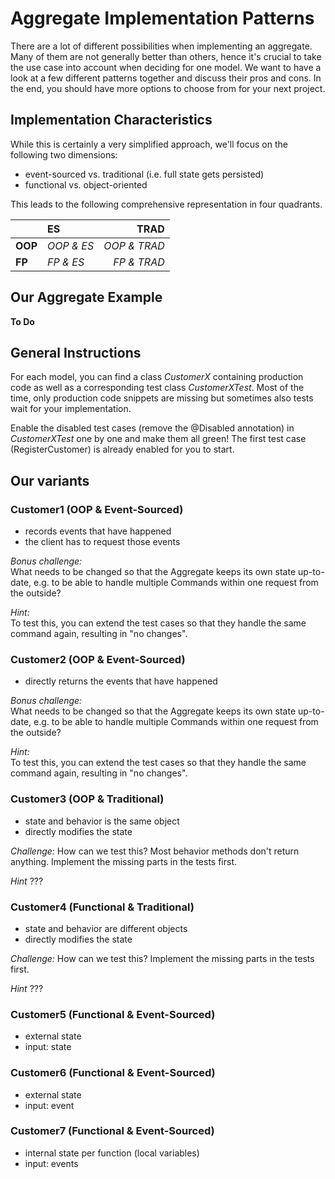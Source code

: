 # Aggregate Implementation Patterns
There are a lot of different possibilities when implementing an aggregate. Many of them are not generally better than
others, hence it's crucial to take the use case into account when deciding for one model. We want to have a look at a few
different patterns together and discuss their pros and cons. In the end, you should have more options to choose from for
your next project. 

## Implementation Characteristics
While this is certainly a very simplified approach, we'll focus on the following two dimensions:
* event-sourced vs. traditional (i.e. full state gets persisted)
* functional vs. object-oriented

This leads to the following comprehensive representation in four quadrants.

|         | ES         | TRAD         |
| ------- | :--------- | -----------: |
| **OOP** | *OOP & ES* | *OOP & TRAD* |
| **FP**  | *FP & ES*  | *FP & TRAD*  |

## Our Aggregate Example
**To Do**

## General Instructions
For each model, you can find a class *CustomerX* containing production code as well as a corresponding test class
*CustomerXTest*. Most of the time, only production code snippets are missing but sometimes also tests wait for your
implementation.

Enable the disabled test cases (remove the @Disabled annotation) in *CustomerXTest* one by one and make them all green!
The first test case (RegisterCustomer) is already enabled for you to start.

## Our variants

### Customer1 (OOP & Event-Sourced)
* records events that have happened
* the client has to request those events

*Bonus challenge:*  
What needs to be changed so that the Aggregate keeps its own state up-to-date, e.g. to be able to handle multiple
Commands within one request from the outside?

*Hint:*   
To test this, you can extend the test cases so that they handle the same command again, resulting in "no changes".

### Customer2 (OOP & Event-Sourced)
* directly returns the events that have happened

*Bonus challenge:*  
What needs to be changed so that the Aggregate keeps its own state up-to-date, e.g. to be able to handle multiple
Commands within one request from the outside?

*Hint:*  
To test this, you can extend the test cases so that they handle the same command again, resulting in "no changes".

### Customer3 (OOP & Traditional)
* state and behavior is the same object
* directly modifies the state

*Challenge:*
How can we test this? Most behavior methods don't return anything.
Implement the missing parts in the tests first.

*Hint* ???

### Customer4 (Functional & Traditional)
* state and behavior are different objects
* directly modifies the state

*Challenge:*
How can we test this?
Implement the missing parts in the tests first.

*Hint* ???

### Customer5 (Functional & Event-Sourced)
* external state
* input: state

### Customer6 (Functional & Event-Sourced)
* external state
* input: event

### Customer7 (Functional & Event-Sourced)
* internal state per function (local variables)
* input: events
